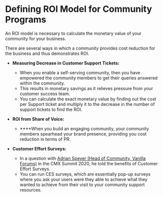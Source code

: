 # Defining ROI Model for Community Programs

An ROI model is necessary to calculate the monetary value of your community for your business.

There are several ways in which a community provides cost reduction for the business and thus demonstrates ROI.

* **Measuring Decrease in Customer Support Tickets:** 
  * When you enable a self-serving community, then you have empowered the community members to get their queries answered within the community.
  * This results in monetary savings as it relieves pressure from your customer success team.
  * You can calculate the exact monetary value by finding out the cost per Support ticket and multiply it to the decrease in the number of support tickets to find the ROI.



* **ROI from Share of Voice:**
  *  ****When you build an engaging community, your community members spearhead your brand presence, providing you cost reduction in terms of PR.



* **Customer Effort Surveys:** 

  * In a question with [Adrian Speyer \(Head of Community, Vanilla Forums\)](https://www.linkedin.com/in/adrianspeyer/?originalSubdomain=ca) in the CMX Summit 2020, he told the benefits of Customer Effort Surveys.
  * You can run CES surveys, which are essentially pop-up surveys where you ask your users were they able to achieve what they wanted to achieve from their visit to your community support resources.

